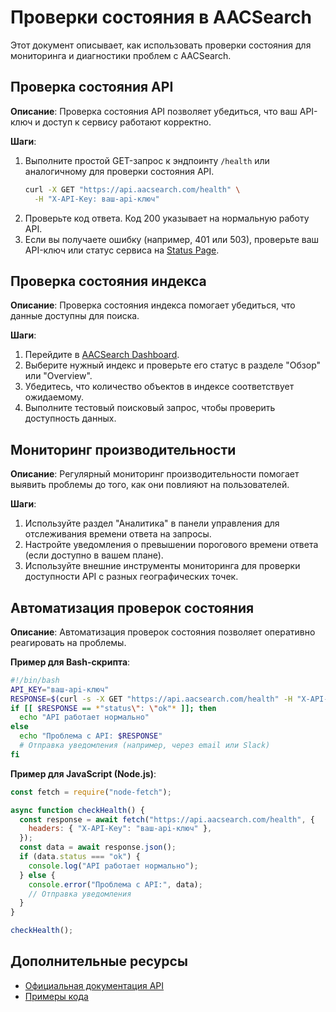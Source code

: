 # Проверки состояния в AACSearch

Этот документ описывает, как использовать проверки состояния для мониторинга и диагностики проблем с AACSearch.

## Проверка состояния API

**Описание**: Проверка состояния API позволяет убедиться, что ваш API-ключ и доступ к сервису работают корректно.

**Шаги**:

1. Выполните простой GET-запрос к эндпоинту `/health` или аналогичному для проверки состояния API.
   ```bash
   curl -X GET "https://api.aacsearch.com/health" \
     -H "X-API-Key: ваш-api-ключ"
   ```
2. Проверьте код ответа. Код 200 указывает на нормальную работу API.
3. Если вы получаете ошибку (например, 401 или 503), проверьте ваш API-ключ или статус сервиса на [Status Page](https://status.aacsearch.com).

## Проверка состояния индекса

**Описание**: Проверка состояния индекса помогает убедиться, что данные доступны для поиска.

**Шаги**:

1. Перейдите в [AACSearch Dashboard](https://dashboard.aacsearch.com).
2. Выберите нужный индекс и проверьте его статус в разделе "Обзор" или "Overview".
3. Убедитесь, что количество объектов в индексе соответствует ожидаемому.
4. Выполните тестовый поисковый запрос, чтобы проверить доступность данных.

## Мониторинг производительности

**Описание**: Регулярный мониторинг производительности помогает выявить проблемы до того, как они повлияют на пользователей.

**Шаги**:

1. Используйте раздел "Аналитика" в панели управления для отслеживания времени ответа на запросы.
2. Настройте уведомления о превышении порогового времени ответа (если доступно в вашем плане).
3. Используйте внешние инструменты мониторинга для проверки доступности API с разных географических точек.

## Автоматизация проверок состояния

**Описание**: Автоматизация проверок состояния позволяет оперативно реагировать на проблемы.

**Пример для Bash-скрипта**:

```bash
#!/bin/bash
API_KEY="ваш-api-ключ"
RESPONSE=$(curl -s -X GET "https://api.aacsearch.com/health" -H "X-API-Key: $API_KEY")
if [[ $RESPONSE == *"status\": \"ok"* ]]; then
  echo "API работает нормально"
else
  echo "Проблема с API: $RESPONSE"
  # Отправка уведомления (например, через email или Slack)
fi
```

**Пример для JavaScript (Node.js)**:

```javascript
const fetch = require("node-fetch");

async function checkHealth() {
  const response = await fetch("https://api.aacsearch.com/health", {
    headers: { "X-API-Key": "ваш-api-ключ" },
  });
  const data = await response.json();
  if (data.status === "ok") {
    console.log("API работает нормально");
  } else {
    console.error("Проблема с API:", data);
    // Отправка уведомления
  }
}

checkHealth();
```

## Дополнительные ресурсы

- [Официальная документация API](./../api/quickstart.md)
- [Примеры кода](./../examples/README.md)
